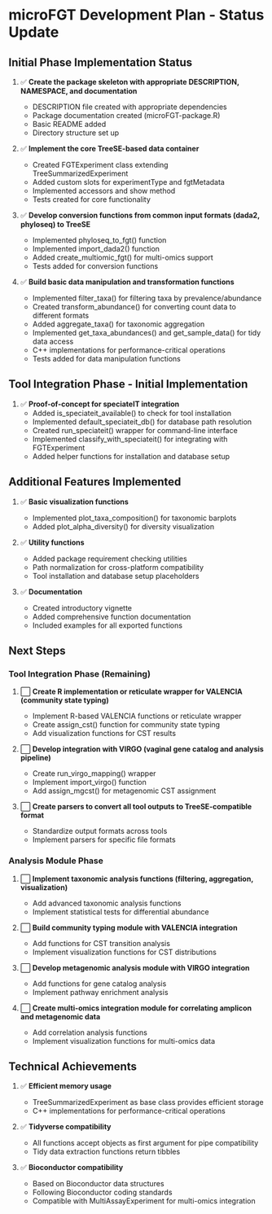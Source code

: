 # microFGT Development Plan - Status Update

## Initial Phase Implementation Status

1. ✅ **Create the package skeleton with appropriate DESCRIPTION, NAMESPACE, and documentation**
   - DESCRIPTION file created with appropriate dependencies
   - Package documentation created (microFGT-package.R)
   - Basic README added
   - Directory structure set up

2. ✅ **Implement the core TreeSE-based data container**
   - Created FGTExperiment class extending TreeSummarizedExperiment
   - Added custom slots for experimentType and fgtMetadata
   - Implemented accessors and show method
   - Tests created for core functionality

3. ✅ **Develop conversion functions from common input formats (dada2, phyloseq) to TreeSE**
   - Implemented phyloseq_to_fgt() function
   - Implemented import_dada2() function
   - Added create_multiomic_fgt() for multi-omics support
   - Tests added for conversion functions

4. ✅ **Build basic data manipulation and transformation functions**
   - Implemented filter_taxa() for filtering taxa by prevalence/abundance
   - Created transform_abundance() for converting count data to different formats
   - Added aggregate_taxa() for taxonomic aggregation
   - Implemented get_taxa_abundances() and get_sample_data() for tidy data access
   - C++ implementations for performance-critical operations
   - Tests added for data manipulation functions

## Tool Integration Phase - Initial Implementation

1. ✅ **Proof-of-concept for speciateIT integration**
   - Added is_speciateit_available() to check for tool installation
   - Implemented default_speciateit_db() for database path resolution
   - Created run_speciateit() wrapper for command-line interface
   - Implemented classify_with_speciateit() for integrating with FGTExperiment
   - Added helper functions for installation and database setup

## Additional Features Implemented

1. ✅ **Basic visualization functions**
   - Implemented plot_taxa_composition() for taxonomic barplots
   - Added plot_alpha_diversity() for diversity visualization

2. ✅ **Utility functions**
   - Added package requirement checking utilities
   - Path normalization for cross-platform compatibility
   - Tool installation and database setup placeholders

3. ✅ **Documentation**
   - Created introductory vignette
   - Added comprehensive function documentation
   - Included examples for all exported functions

## Next Steps

### Tool Integration Phase (Remaining)

1. ⬜ **Create R implementation or reticulate wrapper for VALENCIA (community state typing)**
   - Implement R-based VALENCIA functions or reticulate wrapper
   - Create assign_cst() function for community state typing
   - Add visualization functions for CST results

2. ⬜ **Develop integration with VIRGO (vaginal gene catalog and analysis pipeline)**
   - Create run_virgo_mapping() wrapper
   - Implement import_virgo() function
   - Add assign_mgcst() for metagenomic CST assignment

3. ⬜ **Create parsers to convert all tool outputs to TreeSE-compatible format**
   - Standardize output formats across tools
   - Implement parsers for specific file formats

### Analysis Module Phase

1. ⬜ **Implement taxonomic analysis functions (filtering, aggregation, visualization)**
   - Add advanced taxonomic analysis functions
   - Implement statistical tests for differential abundance

2. ⬜ **Build community typing module with VALENCIA integration**
   - Add functions for CST transition analysis
   - Implement visualization functions for CST distributions

3. ⬜ **Develop metagenomic analysis module with VIRGO integration**
   - Add functions for gene catalog analysis
   - Implement pathway enrichment analysis

4. ⬜ **Create multi-omics integration module for correlating amplicon and metagenomic data**
   - Add correlation analysis functions
   - Implement visualization functions for multi-omics data

## Technical Achievements

1. ✅ **Efficient memory usage**
   - TreeSummarizedExperiment as base class provides efficient storage
   - C++ implementations for performance-critical operations

2. ✅ **Tidyverse compatibility**
   - All functions accept objects as first argument for pipe compatibility
   - Tidy data extraction functions return tibbles

3. ✅ **Bioconductor compatibility**
   - Based on Bioconductor data structures
   - Following Bioconductor coding standards
   - Compatible with MultiAssayExperiment for multi-omics integration